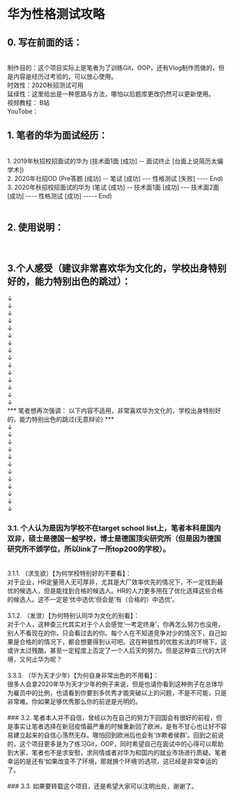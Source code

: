 # 华为性格测试攻略

## 0. 写在前面的话：
<br/>
制作目的：这个项目实际上是笔者为了训练Git，OOP，还有Vlog制作而做的，但是内容是经历过考验的，可以放心使用。
<br/>
时效性：2020秋招测试可用
<br/>
延续性：这里给出是一种思路与方法，哪怕以后题库更改仍然可以更新使用。
<br/>
视频教程：
B站
<br/>
YouTobe：

## 1. 笔者的华为面试经历：
<br/>
1. 2019年秋招校招面试的华为 (技术面1面 [成功] -- 面试终止 [台面上说简历太偏学术])
<br/>
2. 2020年社招OD (Pre答题 [成功] -- 笔试 [成功] --- 性格测试 [失败] ---- End)
<br/>
3. 2020年秋招校招面试的华为 (笔试 [成功] -- 技术面1面 [成功] --- 技术面2面 [成功] ---- 性格测试 [成功] ----- End)
<br/>
<br/>

## 2. 使用说明：
<br/>




## 3.个人感受（建议非常喜欢华为文化的，学校出身特别好的，能力特别出色的跳过）：

&downarrow;
<br/>
&downarrow;
<br/>
&downarrow;
<br/>
&downarrow;
<br/>
&downarrow;
<br/>
&downarrow;
<br/>
&downarrow;
<br/>
&downarrow;
<br/>
&downarrow;
<br/>
&downarrow;
<br/>
&downarrow;
<br/>
&downarrow;
<br/>
&downarrow;
<br/>
&downarrow;
<br/>
&downarrow;
<br/>
*** 笔者想再次强调： 以下内容不适用，非常喜欢华为文化的，学校出身特别好的，能力特别出色的跳过(无意辩论) ***
<br/>
&downarrow;
<br/>
&downarrow;
<br/>
&downarrow;
<br/>
&downarrow;
<br/>
&downarrow;
<br/>
&downarrow;
<br/>
&downarrow;
<br/>
&downarrow;
<br/>
&downarrow;
<br/>
&downarrow;
<br/>
&downarrow;
<br/>
&downarrow;
<br/>

### 3.1. 个人认为是因为学校不在target school list上，笔者本科是国内双非，硕士是德国一般学校，博士是德国顶尖研究所（但是因为德国研究所不颁学位，所以link了一所top200的学校）。
<br/>
3.1.1. （求生欲）【为何学校特别好的不要看】：
<br/>
对于企业，HR定量筛人无可厚非，尤其是大厂效率优先的情况下，不一定找到最优的候选人，但是能找到合格的候选人。HR的人力更多用在了优化选择这些合格的候选人。这不一定是‘优中选优’但会是‘有（合格的）中选优’。
<br/>
<br/>
3.1.2. （发泄）【为何特别认同华为文化的别看】：
<br/>
对于个人，这种查三代其实对于个人会感觉‘一考定终身’，你再怎么努力也没用，别人不看现在的你，只会看过去的你。每个人在不知道竞争对少的情况下，自己如果是合格的的情况下，都会想要得到认可吧。这在种狼性的优胜劣汰的环境下，这或许太过残酷，甚至一定程度上否定了一个人后天的努力。但是这种查三代的大环境，又何止华为呢？
<br/>
<br/>
3.3.3. （华为天才少年）【为何自身非常出色的不用看】：
<br/>
很多人会拿2020年华为天才少年的例子来说，但是也请你看到这种例子在总体华为雇员中的比例，也请看到你要到多优秀才能突破以上的问题，不是不可能，只是非常难。你如果足够优秀那么你的前途是光明的。
<br/>
<br/>
### 3.2. 笔者本人并不自信，曾经以为在自己的努力下回国会有很好的前程，但是事实让笔者选择在新冠疫情最严重的时候重新回了欧洲，是有不甘心也让好不容易建立起来的自信心荡然无存。哪怕回到欧洲后也会有‘诈欺者侯群’。回到之前说的，这个项目更多是为了练习Git，OOP，同时希望自己在面试中的心得可以帮助到大家，笔者也不是求安慰，求同情或者对华为和国内的就业市场进行质疑。笔者幸运的是还有‘如果改变不了环境，那就换个环境’的选项，这已经是非常幸运的了。
<br/>
<br/>
### 3.3. 如果要转载这个项目，还是希望大家可以注明出处，谢谢了。
